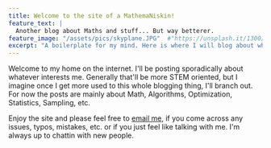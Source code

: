 ```yaml
---
title: Welcome to the site of a MathemaNiskin!
feature_text: |
  Another blog about Maths and stuff... But way betterer.
feature_image: "/assets/pics/skyplane.JPG"  #"https://unsplash.it/1300/400?image=971"
excerpt: "A boilerplate for my mind. Here is where I will blog about whatever: Math, Statistics, Economics, Computer Science, Algorithms, etc."
---
```


Welcome to my home on the internet. I'll be posting sporadically about whatever interests me. Generally that'll be more STEM oriented, but I imagine once I get more used to this whole blogging thing, I'll branch out. For now the posts are mainly about Math, Algorithms, Optimization, Statistics, Sampling, etc.

Enjoy the site and please feel free to [email me](mailto:aaron@niskin.org), if you come across any issues, typos, mistakes, etc. or if you just feel like talking with me. I'm always up to chattin with new people.

